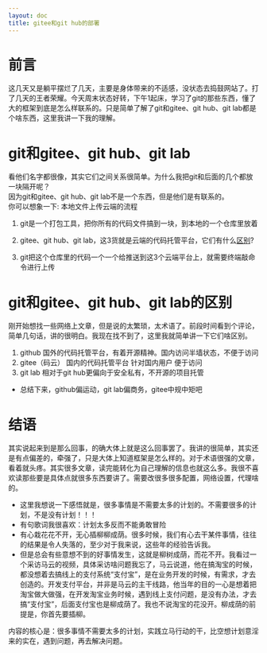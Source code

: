 ```yaml
---
layout: doc
title: gitee和git hub的部署
---
```

# 前言  

这几天又是躺平摆烂了几天，主要是身体带来的不适感，没状态去捣鼓网站了。打了几天的王者荣耀。今天周末状态好转，下午1起床，学习了git的那些东西，懂了大的框架到底是怎么样联系的。只是简单了解了git和gitee、git hub、git lab都是个啥东西，这里我讲一下我的理解。
# git和gitee、git hub、git lab     

看他们名字都很像，其实它们之间关系很简单。为什么我把git和后面的几个都放一块隔开呢？  
因为git和gitee、git hub、git lab不是一个东西，但是他们是有联系的。  
你可以想象一下:  本地文件上传云端的流程

1. git是一个打包工具，把你所有的代码文件搞到一块，到本地的一个仓库里放着   

2. gitee、git hub、git lab，这3货就是云端的代码托管平台，它们有什么[区别](#git和giteegit-hubgit-lab的区别)?
3. git把这个仓库里的代码一个一个给推送到这3个云端平台上，就需要终端敲命令进行上传

# git和gitee、git hub、git lab的区别
 
刚开始想找一些网络上文章，但是说的太繁琐，太术语了。前段时间看到个评论，简单几句话，讲的很明白。我现在找不到了，这里我就简单讲一下它们啥区别。
1. github 国外的代码托管平台，有着开源精神。国内访问半墙状态，不便于访问
2. gitee（码云） 国内的代码托管平台 针对国内用户 便于访问
3. git lab 相对于git hub更偏向于安全私有，不开源的项目托管  

- 总结下来，github偏运动，git lab偏商务，gitee中规中矩吧    

# 结语

其实说起来到是那么回事，的确大体上就是这么回事罢了。我讲的很简单，其实还是有点偏差的，牵强了，只是大体上知道框架是怎么样的。对于术语很强的文章，看着就头疼。其实很多文章，读完能转化为自己理解的信息也就这么多。我很不喜欢读那些要是具体点就很多东西要讲了。需要改很多很多配置，网络设置，代理啥的。    

- 这里我想说一下感悟就是，很多事情是不需要太多的计划的。不需要很多的计划，不是没有计划！！！  
- 有句歌词我很喜欢：计划太多反而不能勇敢冒险
- 有心栽花花不开，无心插柳柳成荫。很多时候，我们有心去干某件事情，往往的结果是令人失落的，至少对于我来说，这些年的经验告诉我。  
- 但是总会有些意想不到的好事情发生，这就是柳树成荫，而花不开。我看过一个采访马云的视频，具体采访啥问题我忘了，马云说道，他在搞淘宝的时候，都没想着去搞线上的支付系统“支付宝”，是在业务开发的时候，有需求，才去创造的。开发支付平台，并非是马云的主干线路，他当年的目的一心是想着把淘宝做大做强，在开发淘宝业务时候，遇到线上支付问题，是没有办法，才去搞“支付宝”，后面支付宝也是柳成荫了。我也不说淘宝的花没开。柳成荫的前提是，你首先要插柳。  


内容的核心是：很多事情不需要太多的计划，实践立马行动的干，比空想计划意淫来的实在，遇到问题，再去解决问题。






